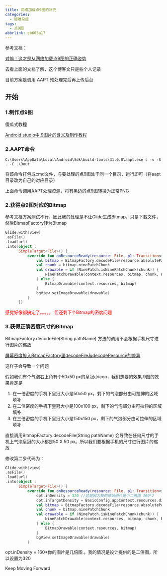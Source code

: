 ```yaml
---
title: 网络加载点9图的补充
categories:
  - 疑难杂症
tags:
  - 点9图
abbrlink: eb603a17
---
```







 参考文档：

[对嘛！这才是从网络加载点9图的正确姿势](https://juejin.cn/post/7147458316103811108)

去看上面的文档了解，这个博客文只是些个人记录

目前方案是调用 AAPT 预处理完后再上传后台

## 开始

### 1.制作点9图

傻瓜式教程

[Android studio中.9图片的含义及制作教程](https://blog.csdn.net/sunbinkang/article/details/77331718)

### 2.AAPT命令

``` 
C:\Users\AppData\Local\Android\Sdk\build-tools\31.0.0\aapt.exe c -v -S  . -C .\9out
```

将该命令打包成cmd文件，与要处理的点9图处于同一个目录，运行即可（将aapt目录改为自己的对应目录）

上面命令调用AAPT处理资源，将有黑边的点9图转换为正常PNG



### 2.获得点9图对应的Bitmap

参考文档方案测试不行，因此我的处理是不让Glide生成Bitmap，只是下载文件，然后BitmapFactory转为Bitmap

``` kotlin
Glide.with(view)
.asFile()
.load(url)
.into(object :
      SimpleTarget<File>() {
          override fun onResourceReady(resource: File, p1: Transition<in File>?) {
              val bitmap = BitmapFactory.decodeFile(resource.absolutePath)
              val chunk = bitmap.ninePatchChunk
              val drawable = if (NinePatch.isNinePatchChunk(chunk)) {
                  NinePatchDrawable(context.resources, bitmap, chunk, Rect(), null)
              } else {
                  BitmapDrawable(context.resources, bitmap)
              }
              bgView.setImageDrawable(drawable)
          }
      })
```



<font color='red'>感觉好像都搞定了。。。。。  但还剩下个Bitmap的密度问题</font>

### 3.获得正确密度尺寸的Bitmap

BitmapFactory.decodeFile(String pathName)  方法的调用不会根据手机尺寸进行图片的缩放

[屏幕密度掺入BitmapFactory里decodeFile与decodeResource的差异](https://blog.csdn.net/sevensundark/article/details/7616450)

这样子会导致一个问题

假如我们有个气泡右上角有个50x50 px的皇冠小icon，我们想要的效果.9图的效果肯定是 

1. 在一倍密度的手机下皇冠大小是50x50 px，剩下的气泡部分由可拉伸的区域填补
2. 在二倍密度的手机下皇冠大小是100x100 px，剩下的气泡部分由可拉伸的区域填补
3. 在三倍密度的手机下皇冠大小是150x150 px，剩下的气泡部分由可拉伸的区域填补



直接调用BitmapFactory.decodeFile(String pathName)  会导致在任何尺寸的手机上气泡皇冠的大小都是50 X 50 px。所以我们要根据手机的尺寸进行图片的缩放

修改第二步代码为：

```kotlin
Glide.with(view)
.asFile()
.load(url)
.into(object :
      SimpleTarget<File>() {
          override fun onResourceReady(resource: File, p1: Transition<in File>?) {
              opt.inDensity = 320 //这是因为我的原始图片是个二倍图 160*2
              opt.inTargetDensity = BasicConfig.appContext.resources.displayMetrics.densityDpi
              val bitmap = BitmapFactory.decodeFile(resource.absolutePath, opt)
              val chunk = bitmap.ninePatchChunk
              val drawable = if (NinePatch.isNinePatchChunk(chunk)) {
                  NinePatchDrawable(context.resources, bitmap, chunk, Rect(), null)
              } else {
                  BitmapDrawable(context.resources, bitmap)
              }
              bgView.setImageDrawable(drawable)
          }
```



  opt.inDensity = 160*你的图片是几倍图  。我的情况是设计提供的是二倍图，所以设置为320



Keep Moving Forward
